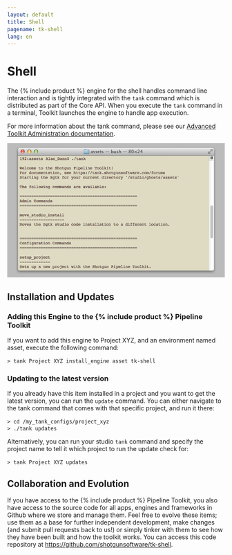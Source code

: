 ```yaml
---
layout: default
title: Shell
pagename: tk-shell
lang: en
---
```


# Shell

The {% include product %} engine for the shell handles command line interaction and is tightly integrated with the `tank` command which is distributed as part of the Core API. When you execute the `tank` command in a terminal, Toolkit launches the engine to handle app execution.

For more information about the tank command, please see our [Advanced Toolkit Administration documentation](https://developer.shotgridsoftware.com/425b1da4/?title=Advanced+Toolkit+Administration#using-the-tank-command).

![Engine](../images/engines/sg_shell_1.png)

## Installation and Updates

### Adding this Engine to the {% include product %} Pipeline Toolkit

If you want to add this engine to Project XYZ, and an environment named asset, execute the following command:


```
> tank Project XYZ install_engine asset tk-shell
```

### Updating to the latest version

If you already have this item installed in a project and you want to get the latest version, you can run the `update` command. You can either navigate to the tank command that comes with that specific project, and run it there:

```
> cd /my_tank_configs/project_xyz
> ./tank updates
```

Alternatively, you can run your studio `tank` command and specify the project name to tell it which project to run the update check for:

```
> tank Project XYZ updates
```

## Collaboration and Evolution
	
If you have access to the {% include product %} Pipeline Toolkit, you also have access to the source code for all apps, engines and frameworks in Github where we store and manage them. Feel free to evolve these items; use them as a base for further independent development, make changes (and submit pull requests back to us!) or simply tinker with them to see how they have been built and how the toolkit works. You can access this code repository at https://github.com/shotgunsoftware/tk-shell.